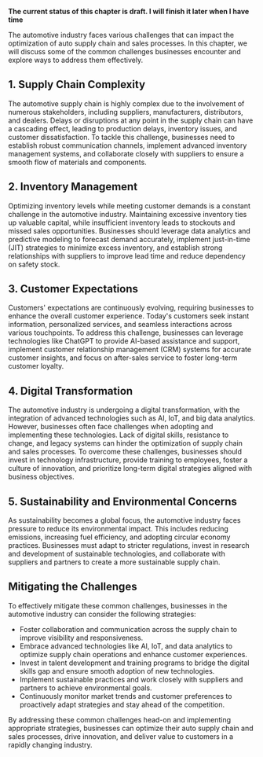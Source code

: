 **The current status of this chapter is draft. I will finish it later when I have time**

The automotive industry faces various challenges that can impact the optimization of auto supply chain and sales processes. In this chapter, we will discuss some of the common challenges businesses encounter and explore ways to address them effectively.

**1. Supply Chain Complexity**
------------------------------

The automotive supply chain is highly complex due to the involvement of numerous stakeholders, including suppliers, manufacturers, distributors, and dealers. Delays or disruptions at any point in the supply chain can have a cascading effect, leading to production delays, inventory issues, and customer dissatisfaction. To tackle this challenge, businesses need to establish robust communication channels, implement advanced inventory management systems, and collaborate closely with suppliers to ensure a smooth flow of materials and components.

**2. Inventory Management**
---------------------------

Optimizing inventory levels while meeting customer demands is a constant challenge in the automotive industry. Maintaining excessive inventory ties up valuable capital, while insufficient inventory leads to stockouts and missed sales opportunities. Businesses should leverage data analytics and predictive modeling to forecast demand accurately, implement just-in-time (JIT) strategies to minimize excess inventory, and establish strong relationships with suppliers to improve lead time and reduce dependency on safety stock.

**3. Customer Expectations**
----------------------------

Customers' expectations are continuously evolving, requiring businesses to enhance the overall customer experience. Today's customers seek instant information, personalized services, and seamless interactions across various touchpoints. To address this challenge, businesses can leverage technologies like ChatGPT to provide AI-based assistance and support, implement customer relationship management (CRM) systems for accurate customer insights, and focus on after-sales service to foster long-term customer loyalty.

**4. Digital Transformation**
-----------------------------

The automotive industry is undergoing a digital transformation, with the integration of advanced technologies such as AI, IoT, and big data analytics. However, businesses often face challenges when adopting and implementing these technologies. Lack of digital skills, resistance to change, and legacy systems can hinder the optimization of supply chain and sales processes. To overcome these challenges, businesses should invest in technology infrastructure, provide training to employees, foster a culture of innovation, and prioritize long-term digital strategies aligned with business objectives.

**5. Sustainability and Environmental Concerns**
------------------------------------------------

As sustainability becomes a global focus, the automotive industry faces pressure to reduce its environmental impact. This includes reducing emissions, increasing fuel efficiency, and adopting circular economy practices. Businesses must adapt to stricter regulations, invest in research and development of sustainable technologies, and collaborate with suppliers and partners to create a more sustainable supply chain.

**Mitigating the Challenges**
-----------------------------

To effectively mitigate these common challenges, businesses in the automotive industry can consider the following strategies:

* Foster collaboration and communication across the supply chain to improve visibility and responsiveness.
* Embrace advanced technologies like AI, IoT, and data analytics to optimize supply chain operations and enhance customer experiences.
* Invest in talent development and training programs to bridge the digital skills gap and ensure smooth adoption of new technologies.
* Implement sustainable practices and work closely with suppliers and partners to achieve environmental goals.
* Continuously monitor market trends and customer preferences to proactively adapt strategies and stay ahead of the competition.

By addressing these common challenges head-on and implementing appropriate strategies, businesses can optimize their auto supply chain and sales processes, drive innovation, and deliver value to customers in a rapidly changing industry.
